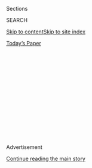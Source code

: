 <div id="app">

<div>

<div>

<div>

<div class="NYTAppHideMasthead css-1q2w90k e1suatyy0">

<div class="section css-ui9rw0 e1suatyy2">

<div class="css-eph4ug er09x8g0">

<div class="css-6n7j50">

</div>

<span class="css-1dv1kvn">Sections</span>

<div class="css-10488qs">

<span class="css-1dv1kvn">SEARCH</span>

</div>

[Skip to content](#site-content)[Skip to site
index](#site-index)

</div>

<div class="css-10698na e1huz5gh0">

</div>

</div>

<div id="masthead-bar-one" class="section hasLinks css-15hmgas e1csuq9d3">

<div class="css-uqyvli e1csuq9d0">

</div>

<div class="css-1uqjmks e1csuq9d1">

</div>

<div class="css-9e9ivx">

[](https://myaccount.nytimes.com/auth/login?response_type=cookie&client_id=vi)

</div>

<div class="css-1bvtpon e1csuq9d2">

[Today’s
Paper](https://www.nytimes.com/section/todayspaper)

</div>

</div>

</div>

</div>

<div data-aria-hidden="false">

<div id="site-content" data-role="main">

<div>

<div class="css-1aor85t" style="opacity:0.000000001;z-index:-1;visibility:hidden">

<div class="css-1hqnpie">

<div class="css-epjblv">

<span class="css-17xtcya">[Opinion](/section/opinion)</span><span class="css-x15j1o">|</span><span class="css-fwqvlz">Queer
Dating Apps Are Unsafe by
Design</span>

</div>

<div class="css-k008qs">

<div class="css-1iwv8en">

<span class="css-18z7m18"></span>

<div>

</div>

</div>

<span class="css-1n6z4y">https://nyti.ms/2J1rO3s</span>

<div class="css-1705lsu">

<div class="css-4xjgmj">

<div class="css-4skfbu" data-role="toolbar" data-aria-label="Social Media Share buttons, Save button, and Comments Panel with current comment count" data-testid="share-tools">

  - 
  - 
  - 
  - 
    
    <div class="css-6n7j50">
    
    </div>

  - 
  - 

</div>

</div>

</div>

</div>

</div>

</div>

<div id="NYT_TOP_BANNER_REGION" class="css-13pd83m">

</div>

<div id="top-wrapper" class="css-1sy8kpn">

<div id="top-slug" class="css-l9onyx">

Advertisement

</div>

[Continue reading the main
story](#after-top)

<div class="ad top-wrapper" style="text-align:center;height:100%;display:block;min-height:250px">

<div id="top" class="place-ad" data-position="top" data-size-key="top">

</div>

</div>

<div id="after-top">

</div>

</div>

<div>

<div class="css-v5btjw etb61u70">

<div class="css-v05ibm etb61u71">

[Opinion](/section/opinion)

</div>

</div>

<div id="sponsor-wrapper" class="css-1hyfx7x">

<div id="sponsor-slug" class="css-19vbshk">

Supported by

</div>

[Continue reading the main
story](#after-sponsor)

<div id="sponsor" class="ad sponsor-wrapper" style="text-align:center;height:100%;display:block">

</div>

<div id="after-sponsor">

</div>

</div>

<div class="css-186x18t">

</div>

<div class="css-1vkm6nb ehdk2mb0">

# Queer Dating Apps Are Unsafe by Design

</div>

Privacy is particularly important for L.G.B.T.Q. people.

<div class="css-18e8msd">

<div class="css-vp77d3 epjyd6m0">

<div class="css-1baulvz">

By <span class="css-1baulvz last-byline" itemprop="name">Ari Ezra
Waldman</span>

<div class="css-8atqhb">

Mr. Waldman is a professor of law at New York Law School.

</div>

</div>

</div>

  - June 20,
    2019

  - 
    
    <div class="css-4xjgmj">
    
    <div class="css-d8bdto" data-role="toolbar" data-aria-label="Social Media Share buttons, Save button, and Comments Panel with current comment count" data-testid="share-tools">
    
      - 
      - 
      - 
      - 
        
        <div class="css-6n7j50">
        
        </div>
    
      - 
      - 
    
    </div>
    
    </div>

</div>

</div>

<div class="section meteredContent css-1r7ky0e" name="articleBody" itemprop="articleBody">

![<span class="css-16f3y1r e13ogyst0">Privacy is particularly important
for L.G.B.T.Q.
people.</span><span class="css-cch8ym"><span class="css-1dv1kvn">Credit</span><span class="css-cnj6d5 e1z0qqy90" itemprop="copyrightHolder"><span class="css-1ly73wi e1tej78p0">Credit...</span><span>By
Bráulio
Amado</span></span></span>](https://static01.nyt.com/images/2019/06/20/autossell/20WaldmanCover/20WaldmanCover-square640.jpg)

<div class="css-1fanzo5 StoryBodyCompanionColumn">

<div class="css-53u6y8">

Pete Buttigieg [met his
husband](https://www.nytimes.com/2018/06/18/fashion/weddings/mayor-peter-buttigieg-wedding-democratic-party.html)
on a dating app called Hinge. And although that’s unique among
presidential candidates, it’s not unique for Mr. Buttigieg’s generation
— he’s 37 — or other members of the L.G.B.T.Q. community.

In 2016, the Pew Research Center found that use of online dating apps
among young adults had [tripled in three
years](https://www.pewresearch.org/fact-tank/2016/02/29/5-facts-about-online-dating/),
and nearly six in 10 adults of all ages thought apps were a good way to
meet someone. The rates are higher among queer people, many of whom turn
to digital spaces when stigma, discrimination and long distances make
face-to-face interaction difficult. One study
[reported](https://www.ncbi.nlm.nih.gov/pubmed/24754360) that in 2013
more than one million gay and bisexual men logged in to a dating app
every day and sent more than seven million messages and two million
photos over
all.

</div>

</div>

<div style="max-width:100%;margin:0 auto">

<div class="css-17dprlf" data-id="100000006451534" data-slug="privacy-mid-nav-module" style="max-width:1050px">

</div>

</div>

<div class="css-1fanzo5 StoryBodyCompanionColumn">

<div class="css-53u6y8">

Privacy over our [sexual
selves](https://www.yalelawjournal.org/article/sexual-privacy) protects
our dignity and autonomy. It allows us to speak our minds and maintain
social relationships. But for queer people, privacy is uniquely
important. Because employers in [29
states](https://www.hrc.org/state-maps/employment) can fire workers
simply for being gay or transgender, privacy with respect to our sexual
orientations and gender identities protects our livelihoods. Privacy can
also make us safer, especially with [anti-queer hate
crimes](https://www.nbcnews.com/feature/nbc-out/anti-lgbtq-hate-crimes-rose-3-percent-17-fbi-finds-n936166)
increasing. Privacy lets us both “come out” in our own time and, once we
do, live our best lives out and proud, and modest changes in design and
in the law of platform liability can help us achieve and maintain the
privacy we need to survive and thrive.

</div>

</div>

<div class="css-1fanzo5 StoryBodyCompanionColumn">

<div class="css-53u6y8">

The frequency with which queer people using social media, generally, and
mobile dating apps, in particular, amplifies the privacy concerns we
face compared with the general population. All digital dating platforms
require significant disclosure. Selfies and other personal information
are the currencies on which someone decides whether to swipe right or
left, or click a heart, or send a message. But the demand for disclosure
is powerful among gay people. In one peer-reviewed
[study](https://www.cambridge.org/core/journals/law-and-social-inquiry/article/law-privacy-and-online-dating-revenge-porn-in-gay-online-communities/BCCE05CF25AA4C2E05CCF8D64980E839/core-reader),
87.4 percent of gay male app users reported sharing “graphic, explicit
or nude photos or videos” of themselves, higher than among those looking
for opposite-sex relationships.

*\[If you use technology, someone is using your information. We’ll tell
you how — and what you can do about it.* [*Sign up for our limited-run
newsletter*](https://www.nytimes.com/newsletters/privacy-project?action=click&module=Intentional&pgtype=Article)*.\]*

Sometimes, the disclosure can cause real pain. [Matthew
Herrick](https://www.cagoldberglaw.com/matthew-herrick-v-grindr-llc/), a
gay man from New York, was stalked and harassed by his ex on the
geosocial app Grindr. His intimate images were disseminated without his
consent, and over 1,000 men were sent to his home and place of business
looking for sex. In 2017, two North Carolina high school students
[created a fake
profile](http://www.towleroad.com/2017/05/catfish-teacher/) and
solicited a nude photo from their teacher, and then distributed the
picture throughout the school. The teacher was at first suspended and
then transferred. And 14.5 percent of gay and bisexual men who use
geosocial dating apps
[report](https://www.cambridge.org/core/journals/law-and-social-inquiry/article/law-privacy-and-online-dating-revenge-porn-in-gay-online-communities/BCCE05CF25AA4C2E05CCF8D64980E839/core-reader)
that someone has shared their intimate images without their consent.
These stories are extreme, but not isolated: striking stories of
extortion, race-based sexual harassment, catfishing and revenge porn are
common on queer dating platforms.

Maintaining privacy in this environment seems difficult. Many people
think we can’t. They blame victims for sharing intimate images, as if
victims are responsible for the bad behavior of their abusers. I
disagree. The problem isn’t online dating or the hard-earned
[freedom](https://supreme.justia.com/cases/federal/us/539/558/) queer
people have to live our lives out and proud. It’s the law, or lack
thereof, that contributes to app designs that put our privacy at risk.

Over the past three years, I have studied the designs of different
queer-oriented dating platforms and surveyed and interviewed hundreds of
users. These individuals were diverse on multiple metrics: race, gender,
age, geographic location and apps used. They used dating apps for
different reasons, too, from long-term companionship or friendship to
sex or idle chat. And they had varying degrees of success. Some had
since deleted their accounts; many had not.

</div>

</div>

<div class="css-1fanzo5 StoryBodyCompanionColumn">

<div class="css-53u6y8">

Other than their queerness, many shared similar thoughts and strategies
about sharing personal information in an environment with strong
disclosure norms. A plurality felt that sharing intimate images was
impliedly necessary, with the pressure to disclose particularly strong
among gay men. Stephen P., a gay app user from Boston, noted that “if
you don’t share photos, you can’t really participate.” Jason R. admitted
that “it’s the culture; \[it’s\] hard to avoid.” Others shared photos to
verify their identity to others, while some shared photos in the name of
sex positivity.

Despite this, significant majorities share with the expectation that
their images will not be disseminated further. And many take steps to
determine the trustworthiness of the people they meet online. Some
anonymize their photos, sending intimate images without faces or other
identifying characteristics. Many only share photos, graphic or
otherwise, after “chatting with the other person” for some time —
ranging from a few hours to a few weeks — sufficient to “develop a
rapport” or, as Jared S. responded, “feel somewhat comfortable with the
other person.” Often, users share intimate photos only after another
user has shared with them, maintaining power in a social exchange for as
long as possible and relying on reciprocity and mutual vulnerability to
reduce the likelihood of bad behavior. And many rely on the comfort and
familiarity of an app’s exclusive queerness. John H. noted that “someone
who is also gay, also about the same age, also single, also lonely, also
looking for the same thing you’re looking for, just seems less likely to
hurt you than someone else who doesn’t share the same personal
narrative.”

These strategies help develop trust among users, which facilitates
disclosure. [But trust cannot operate
alone](https://papers.ssrn.com/sol3/papers.cfm?abstract_id=3278719). The
design of the platforms — the socially constructed processes and code
that make them function — and the laws governing behavior of users on
the platforms have to work together to buttress trust norms and ensure
our safety.

Right now, the law isn’t helping. Tort law, the regime we use to seek
damages from harassers, has been ineffectual because many courts look at
[gay
people](https://www.law.uw.edu/wlr/print-edition/print-edition/vol-93/4/skinner-thompson)
sharing selfies and conclude that they gave up their privacy the moment
they clicked “send.” Despite the tireless work of
[advocates](https://www.cybercivilrights.org/), we’ve only just
introduced a federal revenge porn bill. And the federal law we do have,
Communications Decency Act Section 230, immunizes digital platforms from
most legal liability associated with the bad behavior of their users.
That means that dating apps can ignore hundreds of complaints from their
users about harassment, racism and invasions of privacy. They know no
one is going to punish them for their negligence.

That makes us entirely dependent on the design choices of the platforms
themselves. [Hinge made a
commitment](https://slate.com/human-interest/2019/04/pete-chasten-buttigieg-hinge-marriage-dating-app-president.html)
to privacy by designing in automatic deletion of all communications the
moment users delete their accounts. Scruff, another gay-oriented app,
makes it easy to flag offending accounts within the app and claims to
respond to all complaints within 24 hours. Grindr, on the other hand,
ignored 100 complaints from Mr. Herrick about his harassment. [If, as
scholars have argued, Section 230 had a good-faith
threshold](https://ir.lawnet.fordham.edu/flr/vol86/iss2/3/), broad
immunity would be granted only to those digital platforms that deserve
it.

Privacy isn’t anathematic to online dating. Users want it, and they try
hard to maintain it. The problem isn’t sharing intimate selfies, no
matter what victim-blamers would have us believe. The problem is the law
permits the development of apps that are unsafe by design.

Ari Ezra Waldman is a professor of law and the founding director of the
Innovation Center for Law and Technology at New York Law School.

*Like other media companies,* *The Times collects data on its visitors
when they read stories like this one. For more detail please see* [*our
privacy
policy*](https://help.nytimes.com/hc/en-us/articles/115014892108-Privacy-policy?module=inline)
*and* [*our publisher's
description*](https://www.nytimes.com/2019/04/10/opinion/sulzberger-new-york-times-privacy.html?rref=collection%2Fspotlightcollection%2Fprivacy-project-does-privacy-matter&action=click&contentCollection=opinion&region=stream&module=stream_unit&version=latest&contentPlacement=8&pgtype=collection)
*of The Times's practices and continued steps to increase transparency
and protections.*

</div>

</div>

<div class="css-1fanzo5 StoryBodyCompanionColumn">

<div class="css-53u6y8">

*Follow* [*@privacyproject*](https://twitter.com/privacyproject) *on
Twitter and The New York Times Opinion Section on*
[*Facebook*](https://www.facebook.com/nytopinion)
*and*[*Instagram*](https://www.instagram.com/nytopinion/)*.*

</div>

</div>

<div style="max-width:100%;margin:0 auto">

<div class="css-17dprlf" data-id="100000006450604" data-slug="privacy-collection" style="max-width:2000px">

</div>

</div>

<div id="privacy-glossary-embed" class="section interactive-content interactive-size-scoop css-bvtwvj" data-id="100000006427375">

## glossary replacer

<div class="css-17ih8de interactive-body" data-sourceid="100000006427375">

</div>

</div>

</div>

<div>

</div>

<div>

</div>

<div>

</div>

<div>

<div id="bottom-wrapper" class="css-1ede5it">

<div id="bottom-slug" class="css-l9onyx">

Advertisement

</div>

[Continue reading the main
story](#after-bottom)

<div id="bottom" class="ad bottom-wrapper" style="text-align:center;height:100%;display:block;min-height:90px">

</div>

<div id="after-bottom">

</div>

</div>

</div>

</div>

</div>

## Site Index

<div>

</div>

## Site Information Navigation

  - [© <span>2020</span> <span>The New York Times
    Company</span>](https://help.nytimes.com/hc/en-us/articles/115014792127-Copyright-notice)

<!-- end list -->

  - [NYTCo](https://www.nytco.com/)
  - [Contact
    Us](https://help.nytimes.com/hc/en-us/articles/115015385887-Contact-Us)
  - [Work with us](https://www.nytco.com/careers/)
  - [Advertise](https://nytmediakit.com/)
  - [T Brand Studio](http://www.tbrandstudio.com/)
  - [Your Ad
    Choices](https://www.nytimes.com/privacy/cookie-policy#how-do-i-manage-trackers)
  - [Privacy](https://www.nytimes.com/privacy)
  - [Terms of
    Service](https://help.nytimes.com/hc/en-us/articles/115014893428-Terms-of-service)
  - [Terms of
    Sale](https://help.nytimes.com/hc/en-us/articles/115014893968-Terms-of-sale)
  - [Site
    Map](https://spiderbites.nytimes.com)
  - [Help](https://help.nytimes.com/hc/en-us)
  - [Subscriptions](https://www.nytimes.com/subscription?campaignId=37WXW)

</div>

</div>

</div>

</div>

